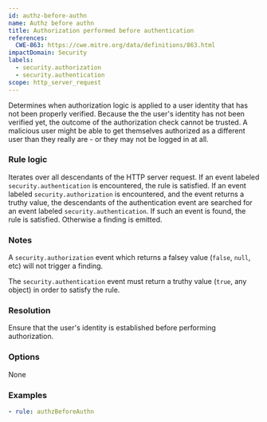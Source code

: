 ```yaml
---
id: authz-before-authn
name: Authz before authn
title: Authorization performed before authentication
references:
  CWE-863: https://cwe.mitre.org/data/definitions/863.html
impactDomain: Security
labels:
  - security.authorization
  - security.authentication
scope: http_server_request
---
```


Determines when authorization logic is applied to a user identity that has not been properly
verified. Because the the user's identity has not been verified yet, the outcome of the
authorization check cannot be trusted. A malicious user might be able to get themselves authorized
as a different user than they really are - or they may not be logged in at all.

### Rule logic

Iterates over all descendants of the HTTP server request. If an event labeled
`security.authentication` is encountered, the rule is satisfied. If an event labeled
`security.authorization` is encountered, and the event returns a truthy value, the descendants of
the authentication event are searched for an event labeled `security.authentication`. If such an
event is found, the rule is satisfied. Otherwise a finding is emitted.

### Notes

A `security.authorization` event which returns a falsey value (`false`, `null`, etc) will not
trigger a finding.

The `security.authentication` event must return a truthy value (`true`, any object) in order to
satisfy the rule.

### Resolution

Ensure that the user's identity is established before performing authorization.

### Options

None

### Examples

```yaml
- rule: authzBeforeAuthn
```
